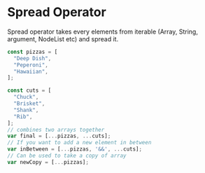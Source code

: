 # Spread Operator

Spread operator takes every elements from iterable (Array, String, argument, NodeList etc) and spread it.

```js
const pizzas = [
  "Deep Dish",
  "Peperoni",
  "Hawaiian",
];

const cuts = [
  "Chuck",
  "Brisket",
  "Shank",
  "Rib",
];
// combines two arrays together
var final = [...pizzas, ...cuts];
// If you want to add a new element in between
var inBetween = [...pizzas, '&&', ...cuts];
// Can be used to take a copy of array
var newCopy = [...pizzas];
```

